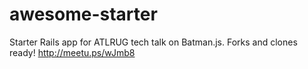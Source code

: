 awesome-starter
===============

Starter Rails app for ATLRUG tech talk on Batman.js. Forks and clones ready! http://meetu.ps/wJmb8
